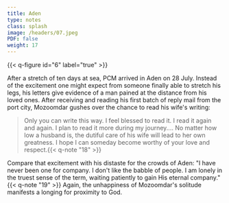 ```yaml
---
title: Aden
type: notes
class: splash
image: /headers/07.jpeg
PDF: false
weight: 17
---
```


{{< q-figure id="6" label="true" >}}

After a stretch of ten days at sea, PCM arrived in Aden on 28 July.
Instead of the excitement one might expect from someone finally able to
stretch his legs, his letters give evidence of a man pained at the
distance from his loved ones. After receiving and reading his first
batch of reply mail from the port city, Mozoomdar gushes over the chance
to read his wife's writing:

> Only you can write this way. I feel blessed to read it. I read it again
and again. I plan to read it more during my journey.... No matter how
low a husband is, the dutiful care of his wife will lead to her own
greatness. I hope I can someday become worthy of your love and
respect.{{< q-note "18" >}}

Compare that excitement with his distaste for the crowds of Aden: "I
have never been one for company. I don't like the babble of people. I am
lonely in the truest sense of the term, waiting patiently to gain His
eternal company." {{< q-note "19" >}} Again, the unhappiness of Mozoomdar's solitude
manifests a longing for proximity to God.
